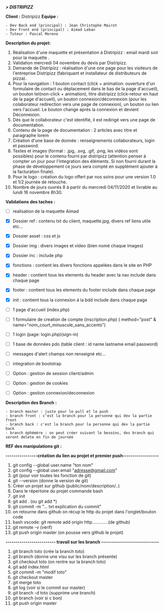 **_> DISTRIPIZZ_**

**Client :** Distripizz
**Equipe :**

    - Dev Back end (principal) : Jean Christophe Mairot
    - Dev Front end (principal) : Aimad Leban
    - Tuteur : Pascal Moreno

**Description du projet:**

1. Réalisation d'une maquette et présentation à Distripizz : email mardi soir pour la maquette .
2. Validation mercredi 04 novembre du devis par Distripizz.
3. Demande de Distripizz : réalisation d'une one page pour les visiteurs de l'entreprise Distripizz (fabriquant et installateur de distributeurs de pizza).
4. Pour la navigation : 1 bouton contact (click + animation: ouverture d'un formulaire de contact ou déplacement dans le bas de la page d'accueil), un bouton tel(non-click + animation), titre distripizz (click-retour en haut de la page d'accueil), un bouton connexion/déconnexion (pour les colaborateur redirection vers une page de connexion), un bouton ou lien vers l'accueil. Le bouton change aprés la connexion et devient Déconnexion.
5. Dés que le collaborateur c'est identifié, il est redirigé vers une page de documentation.
6. Contenu de la page de documentation : 2 articles avec titre et paragraphe lorem
7. Création d'une base de donnée : renseignements collaborateurs, login et password.
8. Textes et images (format : .jpg, .svg, .gif, .png, les vidéos sont possibles) pour le contenu fourni par distripizz (attention penser à compter un jour pour l'integration des éléments. Si non fourni durant la phase de développement ce jours sera compté en supplément ajouter à la facturation finale).
9. Pour le logo : création du logo offert par nos soins pour une version 1.0 et 1/2 journée de retouche.
10. Nombre de jours ouvrés 8 à partir du mercredi 04/11/2020 et livrable au lundi 16 novembre 8h30.

**Validations des taches :**

- [ ] realisation de la maquette Aimad
- [x] Dossier ref : contenu txt du client, maquette.jpg, divers ref liens utile etc...
- [x] Dossier asset : css et js
- [x] Dossier img : divers images et video (bien nomé chaque images)
- [x] Dossier inc : include php

- [x] fonctions : contient les divers fonctions appelées dans le site en PHP
- [x] header : contient tous les elements du header avec la nav include dans chaque page
- [x] footer : contient tous les elements du footer include dans chaque page
- [x] init : contient tous la connexion à la bdd include dans chaque page

- [ ] 1 page d'accueil (index.php)
- [ ] 1 formulaire de creation de compte (inscription.php) ( method="post" & name="nom_court_minuscule_sans_accents")
- [ ] 1 login (page: login.php)(sign-in)
- [ ] 1 base de données pdo (table client : id name lastname email password)
- [ ] messages d'alert champs non renseigné etc...
- [ ] integration de bootstrap
- [ ] Option : gestion de session client/admin
- [ ] Option : gestion de cookies
- [ ] Option : gestion connexion/deconnexion

**Description des Branch :**

    - branch master : juste pour le pull et le push
    - branch front : c'est la branch pour la personne qui dev la partie front
    - branch back : c'est la branch pour la personne qui dev la partie back
    - branch éphémère : on peut créer suivant le besoins, des branch qui seront delete en fin de journée

**REF des manipulations git :**

**----------------création du lien au projet et premier push------------------**

1.  git config --global user.name "ton nom"
2.  git config --global user.email "adresse@gmail.com"
3.  git (pour voir toutes les fonction de git)
4.  git --version (donne la version de git)
5.  Créer un projet sur github (public/nom/description/..)
6.  Dans le répertoire du projet commande bash
7.  git init
8.  git add . (ou git add \*)
9.  git commit -m "... txt explication du commit"
10. on retourne dans github on récup le http du projet dans l'onglet/bouton code
11. bash vscode: git remote add origin http.............(de github)
12. git remote -v (verif)
13. git push origin master (on pousse vers github le projet)

**------------------------- travail sur les branch -----------------------------**

1.  git branch toto (crée la branch toto)
2.  git branch (donne une visu sur les branch présente)
3.  git checkout toto (on rentre sur la branch toto)
4.  git add index.html
5.  git commit -m "modif toto"
6.  git checkout master
7.  git merge toto
8.  git log (voir si le commit sur master)
9.  git branch -d toto (supprime une branch)
10. git branch (voir si c bon)
11. git push origin master
